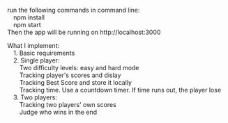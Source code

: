 run the following commands in command line:</br>
 &emsp;npm install</br>
 &emsp;npm start</br>
Then the app will be running on http://localhost:3000<br>

What I implement:</br>
    &emsp;1. Basic requirements</br>
    &emsp;2. Single player: </br>
      &emsp;&emsp;Two difficulty levels: easy and hard mode<br>
      &emsp;&emsp;Tracking player's scores and dislay</br>
      &emsp;&emsp;Tracking Best Score and store it locally</br>
      &emsp;&emsp;Tracking time. Use a countdown timer. If time runs out, the player lose</br>
    &emsp;3. Two players:</br>
      &emsp;&emsp;Tracking two players' own scores</br>
      &emsp;&emsp;Judge who wins in the end</br>
